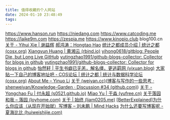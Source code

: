 ```yaml
---
title: 值得收藏的个人网站
date: 2024-01-10 23:48:49
tags:
---
```

https://www.hanson.run
https://niedang.com
https://www.catcoding.me
https://laike9m.com
https://zespia.me
https://www.kinopio.club
blog100.cn
[关于 - Yihui Xie | 谢益辉](https://yihui.org/cn/about/)
[郝鸿涛：Hongtao Hao](https://hongtaoh.com/cn/)
[统计之都成员介绍 | 统计之都 (cosx.org)](https://cosx.org/members/)
[Xiangyun Huang | 黄湘云 (rbind.io)](https://xiangyun.rbind.io/)
[yihong0618/gitblog: People Die, but Long Live GitHub](https://github.com/yihong0618/gitblog)
[yutingzhao1991/github-blogs-collector: Collector for blogs in github](https://github.com/yutingzhao1991/github-blogs-collector)
[yutingzhao1991/github-blogs-collector: Collector for blogs in github](https://github.com/yutingzhao1991/github-blogs-collector)
[怡然轩 | 平生书癖已无恙，解名缰，更逃羁网 (yixuan.blog)](https://yixuan.blog/cn/)
[大家贴一下自己的博客地址吧 - COS论坛 | 统计之都 | 统计与数据科学论坛 (cosx.org)](https://d.cosx.org/d/421538)
[About Me – Yinuo Li](https://yinuoli.org/about/)
[关于 (weiyan.cc)](https://weiyan.cc/readme/)([博客与写作的一些思考 · shenweiyan/Knowledge-Garden · Discussion #34 (github.com)](https://github.com/shenweiyan/Knowledge-Garden/discussions/34))
[关于 - Yongchao Fu | 付永超 (s0521.github.io)](https://s0521.github.io/cn/about/)
[Miao Yu | 于淼 (yufree.cn)](https://yufree.cn/)
[关于落园和我 – 落园 (loyhome.com)](https://www.loyhome.com/me/)
[关于 | 始终 (liam0205.me)](https://liam0205.me/about/)
[[BetterExplained]为什么你应该（从现在开始就）写博客 – 刘未鹏 | Mind Hacks](http://mindhacks.cn/2009/02/15/why-you-should-start-blogging-now/)
[为什么还要写博客呢 - 夏海比比 (huiweishijie.com)](https://huiweishijie.com/blog/2023/08/17/817/)
